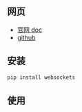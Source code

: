 
## 网页

- [官网 doc](https://websockets.readthedocs.io/en/stable/)
- [github](https://github.com/aaugustin/websockets)


## 安装

```bash
pip install websockets
```

## 使用